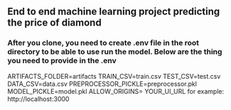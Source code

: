 ## End to end machine learning project predicting the price of diamond

### After you clone, you need to create .env file in the root directory to be able to use run the model. Below are the thing you need to provide in the .env

ARTIFACTS_FOLDER=artifacts
TRAIN_CSV=train.csv
TEST_CSV=test.csv
DATA_CSV=data.csv
PREPROCESSOR_PICKLE=preprocessor.pkl
MODEL_PICKLE=model.pkl
ALLOW_ORIGINS= YOUR_UI_URL for example: http://localhost:3000


